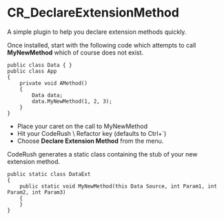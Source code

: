 CR_DeclareExtensionMethod
=========================

A simple plugin to help you declare extension methods quickly.

Once installed, start with the following code which attempts to call **MyNewMethod** which of course does not exist. 

	public class Data { }
    public class App
    {
        private void AMethod()
        {
            Data data;
            data.MyNewMethod(1, 2, 3);
        }
    }

 - Place your caret on the call to MyNewMethod
 - Hit your CodeRush \ Refactor key (defaults to Ctrl+`)
 - Choose **Declare Extension Method** from the menu. 

CodeRush generates a static class containing the stub of your new extension method.

	public static class DataExt
    {
        public static void MyNewMethod(this Data Source, int Param1, int Param2, int Param3)
        {
        }
    }

